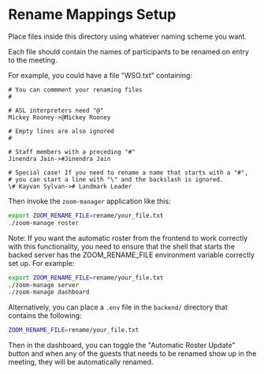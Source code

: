 # Rename Mappings Setup

Place files inside this directory using whatever naming scheme you want.

Each file should contain the names of participants to be renamed on entry to the meeting.

For example, you could have a file "WSO.txt" containing:

```text
# You can commment your renaming files
#

# ASL interpreters need "@"
Mickey Rooney->@Mickey Rooney

# Empty lines are also ignored
#

# Staff members with a preceding "#"
Jinendra Jain->#Jinendra Jain

# Special case! If you need to rename a name that starts with a "#",
# you can start a line with "\" and the backslash is ignored.
\# Kayvan Sylvan-># Landmark Leader
```

Then invoke the `zoom-manager` application like this:

```bash
export ZOOM_RENAME_FILE=rename/your_file.txt
./zoom-manage roster
```

Note: If you want the automatic roster from the frontend to work correctly with this
functionality, you need to ensure that the shell that starts the backed server
has the ZOOM_RENAME_FILE environment variable correctly set up. For example:

```bash
export ZOOM_RENAME_FILE=rename/your_file.txt
./zoom-manage server
./zoom-manage dashboard
```

Alternatively, you can place a `.env` file in the `backend/` directory
that contains the following:

```bash
ZOOM_RENAME_FILE=rename/your_file.txt
```

Then in the dashboard, you can toggle the "Automatic Roster Update" button
and when any of the guests that needs to be renamed show up in the meeting,
they will be automatically renamed.
